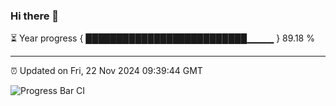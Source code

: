 ### Hi there 👋

⏳ Year progress { ██████████████████████████▁▁▁▁ } 89.18 %

---

⏰ Updated on Fri, 22 Nov 2024 09:39:44 GMT

![Progress Bar CI](https://github.com/IshwaranRudhara/GIT-ACTION/workflows/Progress%20Bar%20CI/badge.svg)
